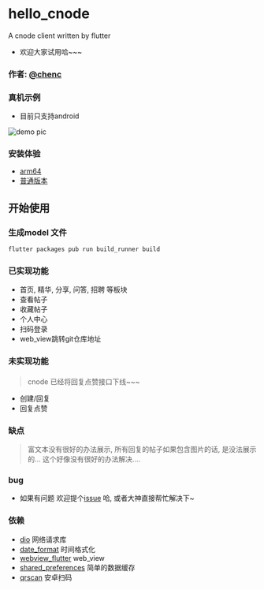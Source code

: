 # hello_cnode

A cnode client written by flutter

- 欢迎大家试用哈~~~

### 作者: [@chenc](https://github.com/cWatermelon)

### 真机示例
- 目前只支持android

![demo pic](./example/example2.gif)


### 安装体验
- [arm64](https://github.com/cWatermelon/hello_cnode/blob/master/apk/app-arm64-v8a-release.apk)
- [普通版本](https://github.com/cWatermelon/hello_cnode/blob/master/apk/app-armeabi-v7a-release.apk)

## 开始使用

### 生成model 文件

```sh
flutter packages pub run build_runner build

```

### 已实现功能
- 首页, 精华, 分享, 问答, 招聘 等板块
- 查看帖子
- 收藏帖子
- 个人中心
- 扫码登录
- web_view跳转git仓库地址

### 未实现功能
####
> cnode 已经将回复点赞接口下线~~~
- 创建/回复
- 回复点赞

### 缺点
 > 富文本没有很好的办法展示, 所有回复的帖子如果包含图片的话, 是没法展示的... 这个好像没有很好的办法解决....
 
### bug
- 如果有问题 欢迎提个[issue](https://github.com/cWatermelon/hello_cnode/issues) 哈, 或者大神直接帮忙解决下~

### 依赖
- [dio](https://pub.flutter-io.cn/packages/dio) 网络请求库
- [date_format](https://pub.flutter-io.cn/packages/date_format) 时间格式化
- [webview_flutter](https://pub.flutter-io.cn/packages/webview_flutter) web_view
- [shared_preferences](https://pub.flutter-io.cn/packages/shared_preferences) 简单的数据缓存
- [qrscan](https://pub.flutter-io.cn/packages/qrscan) 安卓扫码

